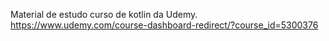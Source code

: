 Material de estudo curso de kotlin da Udemy.
https://www.udemy.com/course-dashboard-redirect/?course_id=5300376